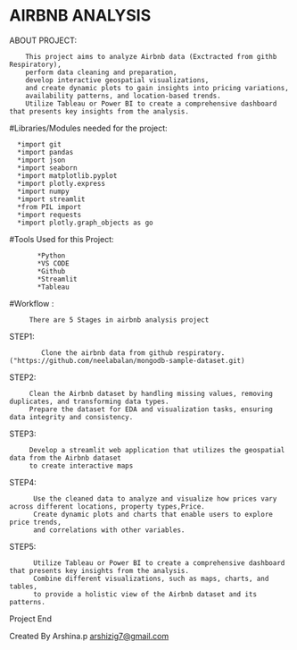 # AIRBNB ANALYSIS


ABOUT PROJECT:


        This project aims to analyze Airbnb data (Exctracted from githb Respiratory), 
        perform data cleaning and preparation, 
        develop interactive geospatial visualizations, 
        and create dynamic plots to gain insights into pricing variations, 
        availability patterns, and location-based trends.
        Utilize Tableau or Power BI to create a comprehensive dashboard that presents key insights from the analysis. 


        
#Libraries/Modules needed for the project:


      *import git
      *import pandas 
      *import json
      *import seaborn 
      *import matplotlib.pyplot 
      *import plotly.express 
      *import numpy 
      *import streamlit 
      *from PIL import 
      *import requests
      *import plotly.graph_objects as go  



#Tools Used for this Project:


           *Python
           *VS CODE
           *Github
           *Streamlit
           *Tableau

#Workflow :


         There are 5 Stages in airbnb analysis project


STEP1:


            Clone the airbnb data from github respiratory.("https://github.com/neelabalan/mongodb-sample-dataset.git)


STEP2:


         Clean the Airbnb dataset by handling missing values, removing duplicates, and transforming data types.
         Prepare the dataset for EDA and visualization tasks, ensuring data integrity and consistency.


STEP3:


         Develop a streamlit web application that utilizes the geospatial data from the Airbnb dataset 
         to create interactive maps

STEP4:


          Use the cleaned data to analyze and visualize how prices vary across different locations, property types,Price. 
          Create dynamic plots and charts that enable users to explore price trends,
          and correlations with other variables.


STEP5:



          Utilize Tableau or Power BI to create a comprehensive dashboard that presents key insights from the analysis. 
          Combine different visualizations, such as maps, charts, and tables, 
          to provide a holistic view of the Airbnb dataset and its patterns.

Project End

Created By Arshina.p
arshizig7@gmail.com

       


